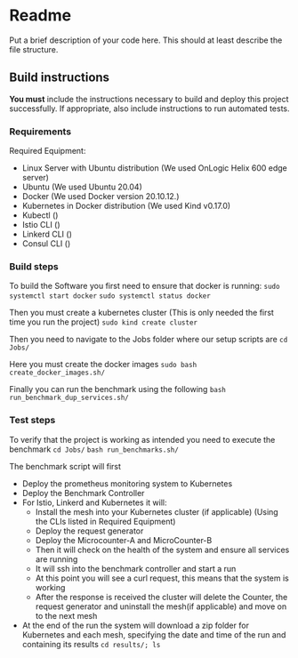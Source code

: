# Readme

Put a brief description of your code here. This should at least describe the file structure.

## Build instructions

**You must** include the instructions necessary to build and deploy this project successfully. If appropriate, also include 
instructions to run automated tests. 

### Requirements

Required Equipment:

* Linux Server with Ubuntu distribution (We used OnLogic Helix 600 edge server)
* Ubuntu (We used Ubuntu 20.04)
* Docker (We used Docker version 20.10.12.)
* Kubernetes in Docker distribution (We used Kind v0.17.0)
* Kubectl ()
* Istio CLI ()
* Linkerd CLI ()
* Consul CLI ()

### Build steps

To build the Software you first need to ensure that docker is running:
`sudo systemctl start docker`
`sudo systemctl status docker`

Then you must create a kubernetes cluster (This is only needed the first time you run the project)
`sudo kind create cluster`

Then you need to navigate to the Jobs folder where our setup scripts are
`cd Jobs/`

Here you must create the docker images
`sudo bash create_docker_images.sh/`

Finally you can run the benchmark using the following
`bash run_benchmark_dup_services.sh/`

### Test steps

To verify that the project is working as intended you need to execute the benchmark
`cd Jobs/`
`bash run_benchmarks.sh/`

The benchmark script will first 
* Deploy the prometheus monitoring system to Kubernetes
* Deploy the Benchmark Controller
* For Istio, Linkerd and Kubernetes it will:
    * Install the mesh into your Kubernetes cluster (if applicable) (Using the CLIs listed in Required Equipment)
    * Deploy the request generator
    * Deploy the Microcounter-A and MicroCounter-B
    * Then it will check on the health of the system and ensure all services are running
    * It will ssh into the benchmark controller and start a run
    * At this point you will see a curl request, this means that the system is working
    * After the response is received the cluster will delete the Counter, the request generator and uninstall the mesh(if applicable) and move on to the next mesh
* At the end of the run the system will download a zip folder for Kubernetes and each mesh, specifying the date and time of the run and containing its results `cd results/; ls`

